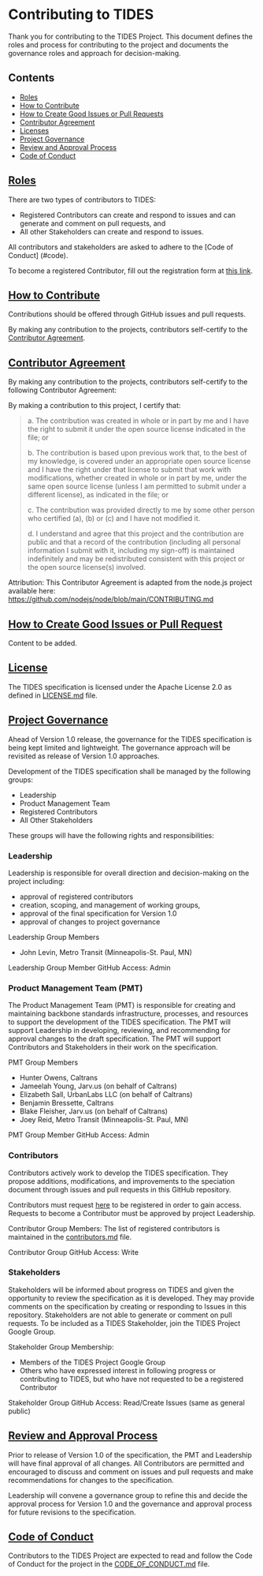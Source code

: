 # Contributing to TIDES 
Thank you for contributing to the TIDES Project.  This document defines the roles and process for contributing to the project and documents the governance roles and approach for decision-making.

## Contents
* [Roles](#roles)
* [How to Contribute](#howto)
* [How to Create Good Issues or Pull Requests](#good-pulls)
* [Contributor Agreement](#contrib-agreement)
* [Licenses](#licenses)
* [Project Governance](#governance)
* [Review and Approval Process](#approvals)
* [Code of Conduct](#code-of-conduct)

## [Roles](roles)
There are two types of contributors to TIDES: 
 
* Registered Contributors can create and respond to issues and can generate and comment on pull requests, and
* All other Stakeholders can create and respond to issues.
 
All contributors and stakeholders are asked to adhere to the [Code of Conduct] (#code).

To become a registered Contributor, fill out the registration form at [this link][contributor-registration].

## [How to Contribute](howto)
Contributions should be offered through GitHub issues and pull requests. 
 
By making any contribution to the projects, contributors self-certify to the [Contributor Agreement](#contrib-agreement).
 
## [Contributor Agreement](contrib-agreement)
 
By making any contribution to the projects, contributors self-certify to the following Contributor Agreement:
 
By making a contribution to this project, I certify that:
>  
> a. The contribution was created in whole or in part by me and I have the right to submit it under the open source license indicated in the file; or
>  
> b. The contribution is based upon previous work that, to the best of my knowledge, is covered under an appropriate open source license and I have the right under that license to submit that work with modifications, whether created in whole or in part by me, under the same open source license (unless I am permitted to submit under a different license), as indicated in the file; or
>  
> c. The contribution was provided directly to me by some other person who certified (a), (b) or (c) and I have not modified it.
>  
> d. I understand and agree that this project and the contribution are public and that a record of the contribution (including all personal information I submit with it, including my sign-off) is maintained indefinitely and may be redistributed consistent with this project or the open source license(s) involved.
>  
Attribution: This Contributor Agreement is adapted from the node.js project available here: https://github.com/nodejs/node/blob/main/CONTRIBUTING.md 

## [How to Create Good Issues or Pull Request](howto)
 
Content to be added. 

## [License](license)

The TIDES specification is licensed under the Apache License 2.0 as defined in [LICENSE.md][license-file] file.

## [Project Governance](governance)
 
Ahead of Version 1.0 release, the governance for the TIDES specification is being kept limited and lightweight. The governance approach will be revisited as release of Version 1.0 approaches.

Development of the TIDES specification shall be managed by the following groups:
* Leadership
* Product Management Team
* Registered Contributors
* All Other Stakeholders

These groups will have the following rights and responsibilities:

### Leadership 

Leadership is responsible for overall direction and decision-making on the project including:
* approval of registered contributors
* creation, scoping, and management of working groups, 
* approval of the final specification for Version 1.0
* approval of changes to project governance

Leadership Group Members
* John Levin, Metro Transit (Minneapolis-St. Paul, MN)

Leadership Group Member GitHub Access: Admin
 
### Product Management Team (PMT)

The Product Management Team (PMT) is responsible for creating and maintaining backbone standards infrastructure, processes, and resources to support the development of the TIDES specification.  The PMT will support Leadership in developing, reviewing, and recommending for approval changes to the draft specification.  The PMT will support Contributors and Stakeholders in their work on the specification.  

PMT Group Members
* Hunter Owens, Caltrans
* Jameelah Young, Jarv.us (on behalf of Caltrans)
* Elizabeth Sall, UrbanLabs LLC (on behalf of Caltrans)
* Benjamin Bressette, Caltrans
* Blake Fleisher, Jarv.us (on behalf of Caltrans)
* Joey Reid, Metro Transit (Minneapolis-St. Paul, MN)

PMT Group Member GitHub Access: Admin
 
### Contributors

Contributors actively work to develop the TIDES specification. They propose additions, modifications, and improvements to the speciation document through issues and pull requests in this GitHub repository.

Contributors must request [here][contributor-registration] to be registered in order to gain access.  Requests to become a Contributor must be approved by project Leadership.
 
Contributor Group Members: 
The list of registered contributors is maintained in the [contributors.md][contributors-file] file.

Contributor Group GitHub Access: Write
 
### Stakeholders
 
Stakeholders will be informed about progress on TIDES and given the opportunity to review the specification as it is developed.  They may provide comments on the specification by creating or responding to Issues in this repository.  Stakeholders are not able to generate or comment on pull requests.  To be included as a TIDES Stakeholder, join the TIDES Project Google Group.
 
Stakeholder Group Membership:
* Members of the TIDES Project Google Group 
* Others who have expressed interest in following progress or contributing to TIDES, but who have not requested to be a registered Contributor
 
Stakeholder Group GitHub Access: Read/Create Issues (same as general public)
 
## [Review and Approval Process](review)
 
Prior to release of Version 1.0 of the specification, the PMT and Leadership will have final approval of all changes.   All Contributors are permitted and encouraged to discuss and comment on issues and pull requests and make recommendations for changes to the specification.

Leadership will convene a governance group to refine this and decide the approval process for Version 1.0 and the governance and approval process for future revisions to the specification.
 
## [Code of Conduct](code-of-conduct)
 
Contributors to the TIDES Project are expected to read and follow the Code of Conduct for the project in the [CODE_OF_CONDUCT.md][code-of-conduct-file] file.

[contributor-registration]: https://forms.office.com/Pages/ResponsePage.aspx?id=i_a_3SpIc0WB4P74FWpP0Hpd6kyRp1VEg8rnx5-CwORUMFFGTzBYRktEMkJRWVg4Qlg3SkM0VEJKVi4u
[license-file]: https://www.google.com
[contributors-file]: https://www.google.com
[code-of-conduct-file]: https://www.google.com
